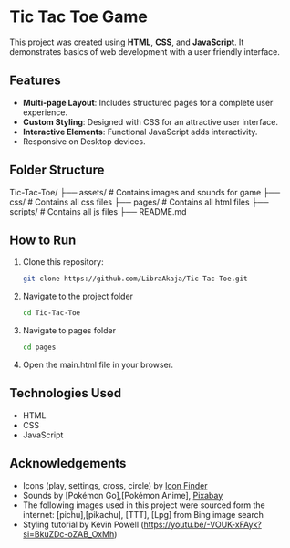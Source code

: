 # Tic Tac Toe Game

This project was created using **HTML**, **CSS**, and **JavaScript**.
It demonstrates basics of web development with a user friendly interface.

## Features

- **Multi-page Layout**: Includes structured pages for a complete user experience.
- **Custom Styling**: Designed with CSS for an attractive user interface.
- **Interactive Elements**: Functional JavaScript adds interactivity.
- Responsive on Desktop devices.

## Folder Structure

Tic-Tac-Toe/
├── assets/		# Contains images and sounds for game
├── css/		# Contains all css files
├── pages/		# Contains all html files
├── scripts/	# Contains all js files
├── README.md

## How to Run

1. Clone this repository:
   ```bash
   git clone https://github.com/LibraAkaja/Tic-Tac-Toe.git

2. Navigate to the project folder
   ```bash
   cd Tic-Tac-Toe

3. Navigate to pages folder
   ```bash
   cd pages

4. Open the main.html file in your browser.

## Technologies Used

- HTML
- CSS
- JavaScript

## Acknowledgements
- Icons (play, settings, cross, circle) by [Icon Finder](https://www.iconfinder.com/)
- Sounds by [Pokémon Go],[Pokémon Anime], [Pixabay](https://pixabay.com/)
- The following images used in this project were sourced form the internet:
	[pichu],[pikachu], [TTT], [Lpg] from Bing image search
- Styling tutorial by Kevin Powell (https://youtu.be/-VOUK-xFAyk?si=BkuZDc-oZAB_OxMh)
